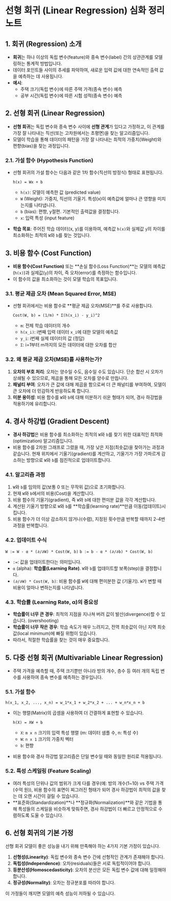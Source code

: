 # 선형 회귀 (Linear Regression) 심화 정리 노트

## 1. 회귀 (Regression) 소개

- **회귀**는 하나 이상의 독립 변수(feature)와 종속 변수(label) 간의 상관관계를 모델링하는 통계적 방법입니다.
- 데이터 포인트들 사이의 추세를 파악하여, 새로운 입력 값에 대한 연속적인 출력 값을 예측하는 데 사용됩니다.
- **예시**:
    - 주택 크기(독립 변수)에 따른 주택 가격(종속 변수) 예측
    - 공부 시간(독립 변수)에 따른 시험 성적(종속 변수) 예측

## 2. 선형 회귀 (Linear Regression)

- **선형 회귀**는 독립 변수와 종속 변수 사이에 **선형 관계**가 있다고 가정하고, 이 관계를 가장 잘 나타내는 직선(또는 고차원에서는 초평면)을 찾는 알고리즘입니다.
- 모델이 학습을 통해 데이터의 패턴을 가장 잘 나타내는 최적의 가중치(Weight)와 편향(bias)을 찾는 과정입니다.

### 2.1. 가설 함수 (Hypothesis Function)

- 선형 회귀의 가설 함수는 다음과 같은 1차 함수(직선의 방정식) 형태로 표현됩니다.

  `h(x) = Wx + b`

  - `h(x)`: 모델이 예측한 값 (predicted value)
  - `W` (Weight): 가중치, 직선의 기울기. 특성(x)이 예측값에 얼마나 큰 영향을 미치는지를 나타냅니다.
  - `b` (bias): 편향, y절편. 기본적인 출력값을 결정합니다.
  - `x`: 입력 특성 (input feature)

- **학습 목표**: 주어진 학습 데이터(x, y)를 이용하여, 예측값 `h(x)`와 실제값 `y`의 차이를 최소화하는 최적의 `W`와 `b`를 찾는 것입니다.

## 3. 비용 함수 (Cost Function)

- **비용 함수(Cost Function)** 또는 **손실 함수(Loss Function)**는 모델의 예측값(`h(x)`)과 실제값(`y`)의 차이, 즉 오차(error)를 측정하는 함수입니다.
- 이 함수의 값을 최소화하는 것이 모델 학습의 목표입니다.

### 3.1. 평균 제곱 오차 (Mean Squared Error, MSE)

- 선형 회귀에서는 비용 함수로 **평균 제곱 오차(MSE)**를 주로 사용합니다.

  `Cost(W, b) = (1/m) * Σ(h(x_i) - y_i)^2`

  - `m`: 전체 학습 데이터의 개수
  - `h(x_i)`: i번째 입력 데이터 `x_i`에 대한 모델의 예측값
  - `y_i`: i번째 실제 데이터의 값 (정답)
  - `Σ`: i=1부터 m까지의 모든 데이터에 대한 오차를 합산

### 3.2. 왜 평균 제곱 오차(MSE)를 사용하는가?

1.  **오차의 부호 처리**: 오차는 양수일 수도, 음수일 수도 있습니다. 단순 합산 시 오차가 상쇄될 수 있으므로, 제곱을 통해 모든 오차를 양수로 만듭니다.
2.  **패널티 부여**: 오차가 큰 값에 대해 제곱을 함으로써 더 큰 패널티를 부여하여, 모델이 큰 오차에 더 민감하게 반응하도록 합니다.
3.  **미분 용이성**: 비용 함수를 `W`와 `b`에 대해 미분하기 쉬운 형태가 되어, 경사 하강법을 적용하기에 유리합니다.

## 4. 경사 하강법 (Gradient Descent)

- **경사 하강법**은 비용 함수를 최소화하는 최적의 `W`와 `b`를 찾기 위한 대표적인 최적화(optimization) 알고리즘입니다.
- 비용 함수를 2차원 그래프로 그렸을 때, 가장 낮은 지점(최솟값)을 찾아가는 과정과 같습니다. 현재 위치에서 기울기(gradient)를 계산하고, 기울기가 가장 가파르게 감소하는 방향으로 `W`와 `b`를 점진적으로 업데이트합니다.

### 4.1. 알고리즘 과정

1.  `W`와 `b`를 임의의 값(보통 0 또는 무작위 값)으로 초기화합니다.
2.  현재 `W`와 `b`에서의 비용(Cost)을 계산합니다.
3.  비용 함수의 기울기(gradient), 즉 `W`와 `b`에 대한 편미분 값을 각각 계산합니다.
4.  계산된 기울기 방향으로 `W`와 `b`를 **학습률(learning rate)**만큼 이동(업데이트)시킵니다.
5.  비용 함수가 더 이상 감소하지 않거나(수렴), 지정된 횟수만큼 반복할 때까지 2-4번 과정을 반복합니다.

### 4.2. 업데이트 수식

  `W := W - α * (∂/∂W) * Cost(W, b)`
  `b := b - α * (∂/∂b) * Cost(W, b)`

  - `:=`: 값을 업데이트한다는 의미입니다.
  - `α` (alpha): **학습률(Learning Rate)**. `W`와 `b`를 업데이트할 보폭(step)을 결정합니다.
  - `(∂/∂W) * Cost(W, b)`: 비용 함수를 `W`에 대해 편미분한 값 (기울기). `W`가 변할 때 비용이 얼마나 변하는지를 나타냅니다.

### 4.3. 학습률 (Learning Rate, α)의 중요성

- **학습률이 너무 큰 경우**: 최적의 지점을 지나쳐 버려 값이 발산(divergence)할 수 있습니다. (overshooting)
- **학습률이 너무 작은 경우**: 학습 속도가 매우 느려지고, 전역 최솟값이 아닌 지역 최솟값(local minimum)에 빠질 위험이 있습니다.
- 따라서, 적절한 학습률을 찾는 것이 매우 중요합니다.

## 5. 다중 선형 회귀 (Multivariable Linear Regression)

- 주택 가격을 예측할 때, 주택 크기뿐만 아니라 방의 개수, 층수 등 여러 개의 독립 변수를 사용하여 종속 변수를 예측하는 경우입니다.

### 5.1. 가설 함수

  `h(x_1, x_2, ..., x_n) = w_1*x_1 + w_2*x_2 + ... + w_n*x_n + b`

- 이는 행렬(Matrix)의 곱셈을 사용하여 더 간결하게 표현할 수 있습니다.

  `h(X) = XW + b`

  - `X`: `m x n` 크기의 입력 특성 행렬 (m: 데이터 샘플 수, n: 특성 수)
  - `W`: `n x 1` 크기의 가중치 벡터
  - `b`: 편향

- 비용 함수와 경사 하강법 알고리즘은 단일 변수일 때와 동일한 원리로 적용됩니다.

### 5.2. 특성 스케일링 (Feature Scaling)

- 여러 특성의 단위나 값의 범위가 크게 다를 경우(예: 방의 개수(1~10) vs 주택 가격(수억 원)), 비용 함수의 표면이 찌그러진 형태가 되어 경사 하강법이 최적의 값을 찾는 데 오랜 시간이 걸릴 수 있습니다.
- **표준화(Standardization)**나 **정규화(Normalization)**와 같은 기법을 통해 특성들의 스케일을 비슷하게 맞춰주면, 경사 하강법이 더 빠르고 안정적으로 수렴하도록 도울 수 있습니다.

## 6. 선형 회귀의 기본 가정

선형 회귀 모델이 좋은 성능을 내기 위해 만족해야 하는 4가지 기본 가정이 있습니다.

1.  **선형성(Linearity)**: 독립 변수와 종속 변수 간에 선형적인 관계가 존재해야 합니다.
2.  **독립성(Independence)**: 오차(residuals)들은 서로 독립적이어야 합니다.
3.  **등분산성(Homoscedasticity)**: 오차의 분산은 모든 독립 변수 값에 대해 일정해야 합니다.
4.  **정규성(Normality)**: 오차는 정규분포를 따라야 합니다.

이 가정들이 깨지면 모델의 예측 성능이 저하될 수 있습니다.